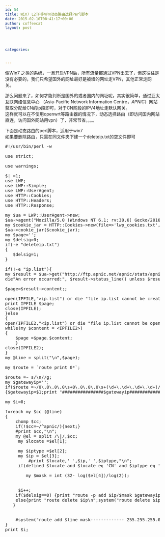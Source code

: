 ```yaml
---
id: 54
title: Win7 L2TP等VPN动态路由选择Perl脚本
date: 2015-02-10T08:41:17+00:00
author: coffeecat
layout: post




categories:


---
```

像Win7 之类的系统，一旦开启VPN后，所有流量都通过VPN出去了，但这往往是没有必要的，我们只希望国外的网址最好是被墙的网址走VPN，其他正常走网关。

那么问题来了，如何才能判断是国外的或者国内的网址呢，其实很简单，通过亚太互联网络信息中心 （Asia-Pacific Network Information Centre，_APNIC_）网站获取分配给CN的ip段即可，对于CN网段的IPV4地址走默认网关。  
这样就可以在不使用openwrt等路由器的情况下，动态选择路由（即访问国内网站直连，访问国外网站用vpn）了，非常节省。。。。

下面是动态路由的perl脚本，适用于win7  
如果要删除路由，只需在同文件夹下建一个deleteip.txt的空文件即可  
<!--more-->

<pre escaped="true" lang="perl" line="0">#!/usr/bin/perl -w

use strict;

use warnings;

$| =1;
use LWP;
use LWP::Simple;
use LWP::UserAgent;
use HTTP::Cookies;
use HTTP::Headers;
use HTTP::Response;

my $ua = LWP::UserAgent->new;
$ua->agent("Mozilla/5.0 (Windows NT 6.1; rv:30.0) Gecko/20100101 Firefox/30.0");
my $cookie_jar = HTTP::Cookies->new(file=>'lwp_cookies.txt',autosave=>1, ignore_discard=>1);
$ua->cookie_jar($cookie_jar); 
my $page='';
my $delsig=0;
if(-e "deleteip.txt")
{
   $delsig=1;
}

if(!-e "ip.list"){
my $result = $ua->get("http://ftp.apnic.net/apnic/stats/apnic/delegated-apnic-latest");
die"An error occurred:", $result->status_line() unless $result->is_success;

$page=$result->content;;

open(IPFILE,">ip.list") or die "file ip.list cannot be created";
print IPFILE $page;
close(IPFILE);
}else
{
open(IPFILE2,"&lt;ip.list") or die "file ip.list cannot be opened";
while(my $content = &lt;IPFILE2>)
{
	$page =$page.$content;
	}
close(IPFILE2);
}
my @line = split("\n",$page);

my $route = `route print 0*`;

$route =~ s/\n//g;
my $gatewayip='';
if($route =~/0\.0\.0\.0\s+0\.0\.0\.0\s+(\d+\.\d+\.\d+\.\d+)/)
{$gatewayip=$1;print "################$gatewayip##############";}

my $i=0;

foreach my $cc (@line)
{
    chomp $cc;
    if(!$cc=~/^apnic/){next;}
    #print $cc,"\n";
    my @el = split /\|/,$cc;
     my $locate =$el[1];
 
     my $iptype =$el[2];
     my $ip = $el[3];
         #print $locate,' ',$ip,' ',$iptype,"\n";
     if(defined $locate and $locate eq 'CN' and $iptype eq 'ipv4'){
     	
     	my $mask = int (32- log($el[4])/log(2));
    
   
     $i++;
    if($delsig==0) {print "route -p add $ip/$mask $gatewayip metric 25\n"; system("route -p add $ip/$mask $gatewayip metric 25");}
    else{print "route delete $ip\n";system("route delete $ip");}
   }
  
  
    #system("route add $line mask------------- 255.255.255.0 $ip metric 25");
}
print $i;
</pre>